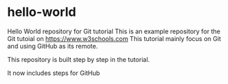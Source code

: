 # hello-world
Hello World repository for Git tutorial
This is an example repository for the Git tutoial on https://www.w3schools.com
This tutorial mainly focus on Git and using GitHub as its remote.

This repository is built step by step in the tutorial.

It now includes steps for GitHub
